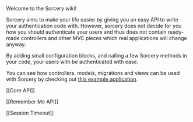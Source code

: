 Welcome to the Sorcery wiki!

Sorcery aims to make your life easier by giving you an easy API to write your authentication code with.
However, sorcery does not decide for you how you should authenticate your users and thus does not contain ready-made controllers and other MVC pieces which real applications will change anyway.

By adding small configuration blocks, and calling a few Sorcery methods in your code, your users with be authenticated with ease.

You can see how controllers, models, migrations and views can be used with Sorcery by checking out [this example application](https://github.com/NoamB/sorcery-example-app).

[[Core API]]

[[Remember Me API]]

[[Session Timeout]]